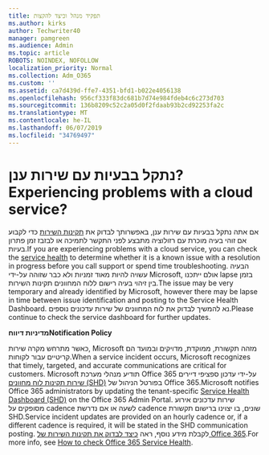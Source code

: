 ```yaml
---
title: תפקיד מנהל וכיצד להקצות
ms.author: kirks
author: Techwriter40
manager: pamgreen
ms.audience: Admin
ms.topic: article
ROBOTS: NOINDEX, NOFOLLOW
localization_priority: Normal
ms.collection: Adm_O365
ms.custom: ''
ms.assetid: ca7d439d-ffe7-4351-bfd1-b022e4056138
ms.openlocfilehash: 956cf333f83dc681b7d74e984fdeb4c6c273d703
ms.sourcegitcommit: 136b8209c52c2a05d0f2fdaab93b2cd92253fa2c
ms.translationtype: MT
ms.contentlocale: he-IL
ms.lasthandoff: 06/07/2019
ms.locfileid: "34769497"
---
```

# <a name="experiencing-problems-with-a-cloud-service"></a><span data-ttu-id="4a71e-102">נתקל בבעיות עם שירות ענן?</span><span class="sxs-lookup"><span data-stu-id="4a71e-102">Experiencing problems with a cloud service?</span></span>

<span data-ttu-id="4a71e-103">אם אתה נתקל בבעיות עם שירות ענן, באפשרותך לבדוק את [תקינות השירות](https://admin.microsoft.com/AdminPortal/Home#/servicehealth) כדי לקבוע אם זוהי בעיה מוכרת עם רזולוציה מתבצע לפני התקשר לתמיכה או לבזבז זמן פתרון בעיות.</span><span class="sxs-lookup"><span data-stu-id="4a71e-103">If you are experiencing problems with a cloud service, you can check the [service health](https://admin.microsoft.com/AdminPortal/Home#/servicehealth) to determine whether it is a known issue with a resolution in progress before you call support or spend time troubleshooting.</span></span> <span data-ttu-id="4a71e-104">הבעיה עשויה להיות מאוד זמניות ולא כבר שזוהה על-ידי Microsoft, אולם ייתכנו lapse בזמן בין זיהוי בעיה רישום ללוח המחוונים תקינות השירות.</span><span class="sxs-lookup"><span data-stu-id="4a71e-104">The issue may be very temporary and already identified by Microsoft, however there may be lapse in time between issue identification and posting to the Service Health Dashboard.</span></span> <span data-ttu-id="4a71e-105">נא להמשיך לבדוק את לוח המחוונים של שירות עדכונים נוספים.</span><span class="sxs-lookup"><span data-stu-id="4a71e-105">Please continue to check the service dashboard for further updates.</span></span>

<span data-ttu-id="4a71e-106">**מדיניות דיווח**</span><span class="sxs-lookup"><span data-stu-id="4a71e-106">**Notification Policy**</span></span>

<span data-ttu-id="4a71e-107">כאשר מתרחש מקרה שירות, Microsoft מזהה תקשורת, ממוקדת, מדויקים ובמועד הם קריטיים עבור לקוחות.</span><span class="sxs-lookup"><span data-stu-id="4a71e-107">When a service incident occurs, Microsoft recognizes that timely, targeted, and accurate communications are critical for customers.</span></span> <span data-ttu-id="4a71e-108">Microsoft תודיע מנהלי מערכת Office 365 על-ידי עדכון ספציפי דיירים [שירות תקינות לוח מחוונים (SHD)](https://admin.microsoft.com/AdminPortal/Home#/servicehealth) בפורטל הניהול של Office 365.</span><span class="sxs-lookup"><span data-stu-id="4a71e-108">Microsoft notifies Office 365 administrators by updating the tenant-specific [Service Health Dashboard (SHD)](https://admin.microsoft.com/AdminPortal/Home#/servicehealth) on the Office 365 Admin Portal.</span></span> <span data-ttu-id="4a71e-109">שירות עדכונים אירוע מסופקים על cadence לשעה או אם נדרשת cadence שונים, בו יצוינו ברישום תקשורת SHD.</span><span class="sxs-lookup"><span data-stu-id="4a71e-109">Service incident updates are provided on an hourly cadence or, if a different cadence is required, it will be stated in the SHD communication posting.</span></span> <span data-ttu-id="4a71e-110">לקבלת מידע נוסף, ראה [כיצד לבדוק את תקינות השירות של Office 365](https://docs.microsoft.com/office365/enterprise/view-service-health).</span><span class="sxs-lookup"><span data-stu-id="4a71e-110">For more info, see [How to check Office 365 Service Health](https://docs.microsoft.com/office365/enterprise/view-service-health).</span></span>

